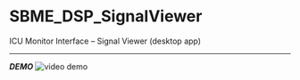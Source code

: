 # SBME_DSP_SignalViewer
ICU Monitor Interface – Signal Viewer (desktop app)  

---  
_**DEMO**_
![video demo](./demo/dsp_t1.gif)